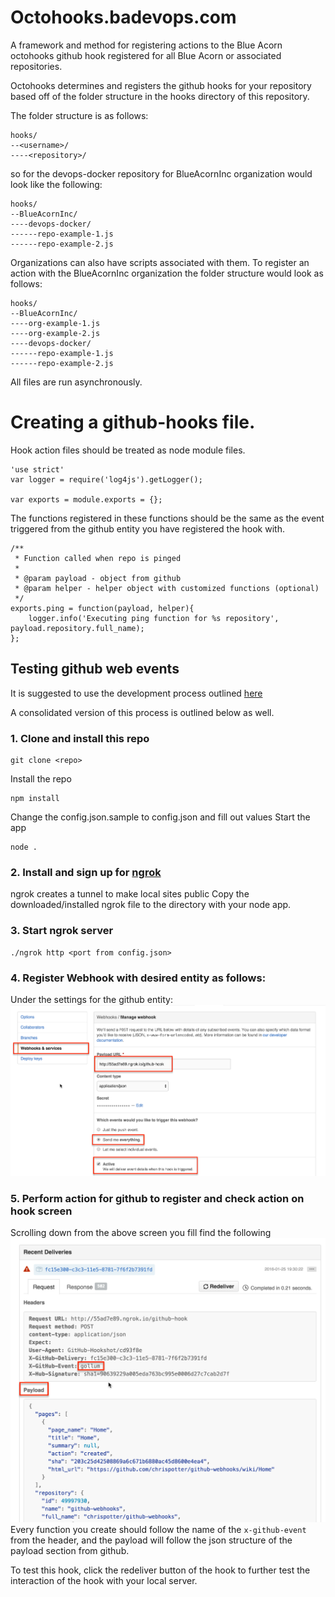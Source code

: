 # Octohooks.badevops.com

A framework and method for registering actions to the Blue Acorn octohooks github hook registered for all Blue Acorn or associated repositories.

Octohooks determines and registers the github hooks for your repository based off of the folder structure in the hooks directory of this repository. 

The folder structure is as follows:
```
hooks/
--<username>/
----<repository>/
```
so for the devops-docker repository for BlueAcornInc organization would look like the following:
```
hooks/
--BlueAcornInc/
----devops-docker/
------repo-example-1.js
------repo-example-2.js
```

Organizations can also have scripts associated with them.  To register an action with the BlueAcornInc organization the folder structure would look as follows:
```
hooks/
--BlueAcornInc/
----org-example-1.js
----org-example-2.js
----devops-docker/
------repo-example-1.js
------repo-example-2.js
```

All files are run asynchronously.

# Creating a github-hooks file.

Hook action files should be treated as node module files.  
```
'use strict'
var logger = require('log4js').getLogger();

var exports = module.exports = {};

```


The functions registered in these functions should be the same as the event triggered from the github entity you have registered the hook with.

```
/**
 * Function called when repo is pinged
 *
 * @param payload - object from github
 * @param helper - helper object with customized functions (optional)
 */
exports.ping = function(payload, helper){
    logger.info('Executing ping function for %s repository', payload.repository.full_name);
};
```

## Testing github web events

It is suggested to use the development process outlined [here](https://developer.github.com/webhooks/configuring/)

A consolidated version of this process is outlined below as well.
### 1. Clone and install this repo
```
git clone <repo>
```
Install the repo
```
npm install
```
Change the config.json.sample to config.json and fill out values
Start the app
```
node .
```
### 2. Install and sign up for [ngrok](https://ngrok.com/)
ngrok creates a tunnel to make local sites public
Copy the downloaded/installed ngrok file to the directory with your node app.

### 3. Start ngrok server
```
./ngrok http <port from config.json>
```

### 4. Register Webhook with desired entity as follows:
Under the settings for the github entity:
![register webhook](https://raw.githubusercontent.com/chrispotter/github-webhooks/assets/githooks-wiki.png)

### 5. Perform action for github to register and check action on hook screen
Scrolling down from the above screen you fill find the following
![payload](https://raw.githubusercontent.com/chrispotter/github-webhooks/assets/payload.png)
Every function you create should follow the name of the ``x-github-event`` from the header, and the payload will follow the json structure of the payload section from github.

To test this hook, click the redeliver button of the hook to further test the interaction of the hook with your local server.
